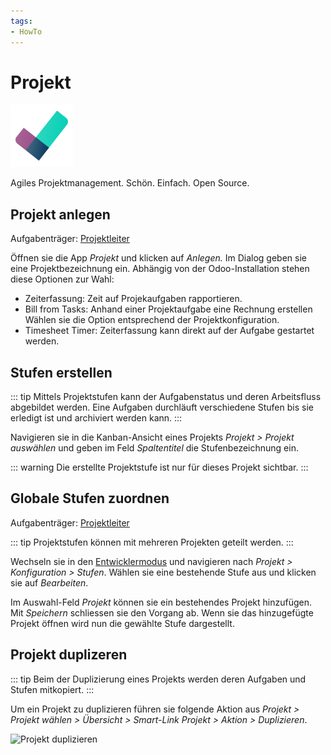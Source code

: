 ```yaml
---
tags:
- HowTo
---
```

# Projekt
![icons_odoo_project](assets/icons_odoo_project.png)

Agiles Projektmanagement. Schön. Einfach. Open Source.

## Projekt anlegen

Aufgabenträger: [Projektleiter](Rollen#Projektleiter)

Öffnen sie die App *Projekt* und klicken auf *Anlegen.* Im Dialog geben sie eine Projektbezeichnung ein. Abhängig von der Odoo-Installation stehen diese Optionen zur Wahl:
* Zeiterfassung: Zeit auf Projekaufgaben rapportieren.
* Bill from Tasks: Anhand einer Projektaufgabe eine Rechnung erstellen
Wählen sie die Option entsprechend der Projektkonfiguration.
* Timesheet Timer: Zeiterfassung kann direkt auf der Aufgabe gestartet werden.

## Stufen erstellen

::: tip
Mittels Projektstufen kann der Aufgabenstatus und deren Arbeitsfluss abgebildet werden. Eine Aufgaben durchläuft verschiedene Stufen bis sie erledigt ist und archiviert werden kann.
:::

Navigieren sie in die Kanban-Ansicht eines Projekts *Projekt > Projekt auswählen* und geben im Feld *Spaltentitel* die Stufenbezeichnung ein.

::: warning
Die erstellte Projektstufe ist nur für dieses Projekt sichtbar.
:::

## Globale Stufen zuordnen

Aufgabenträger: [Projektleiter](Rollen#Projektleiter)

::: tip
Projektstufen können mit mehreren Projekten geteilt werden.
:::

Wechseln sie in den [Entwicklermodus](Einstellungen.md#Entwicklermodus%20aktivieren) und navigieren nach *Projekt > Konfiguration > Stufen*. Wählen sie eine bestehende Stufe aus und klicken sie auf *Bearbeiten*.

Im Auswahl-Feld *Projekt* können sie ein bestehendes Projekt hinzufügen. Mit *Speichern* schliessen sie den Vorgang ab. Wenn sie das hinzugefügte Projekt öffnen wird nun die gewählte Stufe dargestellt.

## Projekt duplizeren

::: tip
Beim der Duplizierung eines Projekts werden deren Aufgaben und Stufen mitkopiert.
:::

Um ein Projekt zu duplizieren führen sie folgende Aktion aus *Projekt > Projekt wählen > Übersicht > Smart-Link Projekt > Aktion > Duplizieren*.

![Projekt duplizieren](assets/Projekt%20duplizieren.gif)